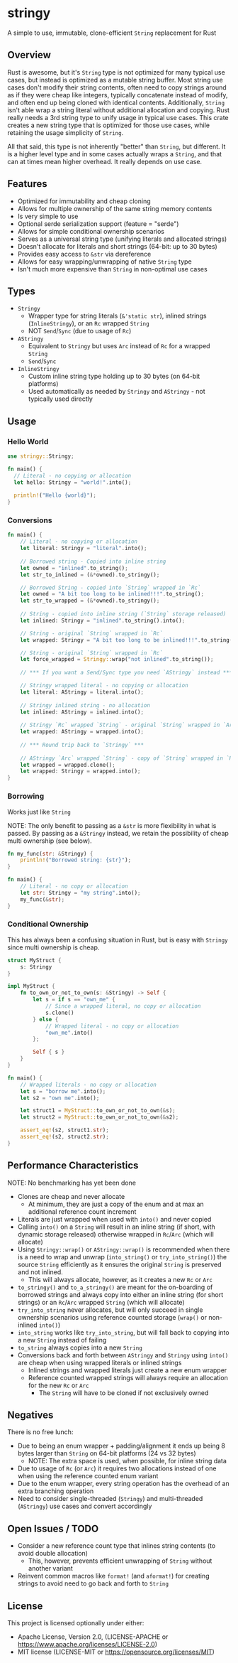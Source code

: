 # stringy

A simple to use, immutable, clone-efficient `String` replacement for Rust

## Overview

Rust is awesome, but it's `String` type is not optimized for many typical use
cases, but instead is optimized as a mutable string buffer. Most string use 
cases don't modify their string contents, often need to copy strings around 
as if they were cheap like integers, typically concatenate instead of modify, 
and often end up being cloned with identical contents. Additionally, 
`String` isn't able wrap a string literal without additional allocation and 
copying. Rust really needs a 3rd string type to unify usage in typical use 
cases. This crate creates a new string type that is optimized for those use cases, while 
retaining the usage simplicity of `String`.

All that said, this type is not inherently "better" than `String`, but 
different. It is a higher level type and in some cases actually wraps a 
`String`, and that can at times mean higher overhead. It really depends on use case.

## Features

* Optimized for immutability and cheap cloning
* Allows for multiple ownership of the same string memory contents
* Is very simple to use
* Optional serde serialization support (feature = "serde")
* Allows for simple conditional ownership scenarios
* Serves as a universal string type (unifying literals and allocated strings)
* Doesn't allocate for literals and short strings (64-bit: up to 30 bytes)
* Provides easy access to `&str` via dereference
* Allows for easy wrapping/unwrapping of native `String` type
* Isn't much more expensive than `String` in non-optimal use cases

## Types

* `Stringy`
    * Wrapper type for string literals (`&'static str`), inlined strings 
      (`InlineStringy`), or an `Rc` wrapped `String` 
    * NOT `Send`/`Sync` (due to usage of `Rc`)
* `AStringy`
    * Equivalent to `Stringy` but uses `Arc` instead of `Rc` for a wrapped 
      `String`
    * `Send`/`Sync`
* `InlineStringy`
    * Custom inline string type holding up to 30 bytes (on 64-bit platforms)
    * Used automatically as needed by `Stringy` and `AStringy` - not typically 
      used directly

## Usage

### Hello World

```rust
use stringy::Stringy;

fn main() {
  // Literal - no copying or allocation
  let hello: Stringy = "world!".into();
  
  println!("Hello {world}");
}
```

### Conversions

```rust
fn main() {
    // Literal - no copying or allocation
    let literal: Stringy = "literal".into();
    
    // Borrowed string - Copied into inline string
    let owned = "inlined".to_string();
    let str_to_inlined = (&*owned).to_stringy();

    // Borrowed String - copied into `String` wrapped in `Rc`
    let owned = "A bit too long to be inlined!!!".to_string();
    let str_to_wrapped = (&*owned).to_stringy();
    
    // String - copied into inline string (`String` storage released)
    let inlined: Stringy = "inlined".to_string().into();

    // String - original `String` wrapped in `Rc`
    let wrapped: Stringy = "A bit too long to be inlined!!!".to_string().into();

    // String - original `String` wrapped in `Rc`
    let force_wrapped = Stringy::wrap("not inlined".to_string());
    
    // *** If you want a Send/Sync type you need `AStringy` instead ***

    // Stringy wrapped literal - no copying or allocation
    let literal: AStringy = literal.into();
    
    // Stringy inlined string - no allocation
    let inlined: AStringy = inlined.into();
    
    // Stringy `Rc` wrapped `String` - original `String` wrapped in `Arc`
    let wrapped: AStringy = wrapped.into();
    
    // *** Round trip back to `Stringy` ***
    
    // AStringy `Arc` wrapped `String` - copy of `String` wrapped in `Rc`
    let wrapped = wrapped.clone();
    let wrapped: Stringy = wrapped.into();
}
```

### Borrowing

Works just like `String`

NOTE: The only benefit to passing as a `&str` is more flexibility in what is 
passed. By passing as a `&Stringy` instead, we retain the possibility of cheap 
multi ownership (see below).

```rust
fn my_func(str: &Stringy) {
    println!("Borrowed string: {str}");
}

fn main() {
    // Literal - no copy or allocation
    let str: Stringy = "my string".into();
    my_func(&str);
}
```

### Conditional Ownership

This has always been a confusing situation in Rust, but is easy with `Stringy` 
since multi ownership is cheap.

```rust
struct MyStruct {
    s: Stringy
}

impl MyStruct {
    fn to_own_or_not_to_own(s: &Stringy) -> Self {
        let s = if s == "own_me" {
            // Since a wrapped literal, no copy or allocation
            s.clone()
        } else {
            // Wrapped literal - no copy or allocation
            "own_me".into()
        };

        Self { s }
    }
}

fn main() {
    // Wrapped literals - no copy or allocation
    let s = "borrow me".into();
    let s2 = "own me".into();

    let struct1 = MyStruct::to_own_or_not_to_own(&s);
    let struct2 = MyStruct::to_own_or_not_to_own(&s2);

    assert_eq!(s2, struct1.str);
    assert_eq!(s2, struct2.str);
}
```

## Performance Characteristics

NOTE: No benchmarking has yet been done

* Clones are cheap and never allocate
    * At minimum, they are just a copy of the enum and at max an additional 
      reference count increment
* Literals are just wrapped when used with `into()` and never copied
* Calling `into()` on a `String` will result in an inline string (if 
  short, with dynamic storage released) otherwise wrapped in `Rc`/`Arc` 
  (which will allocate)
* Using `Stringy::wrap()` or `AStringy::wrap()` is recommended when there is 
  a need to wrap and unwrap (`into_string()` or `try_into_string()`) the source 
  `String` efficiently as it ensures the original `String` is preserved and not 
  inlined.
    * This will always allocate, however, as it creates a new `Rc` or `Arc`
* `to_stringy()` and `to_a_stringy()` are meant for the on-boarding of borrowed 
  strings and always copy into either an inline string (for short strings) or 
  an `Rc`/`Arc` wrapped `String` (which will allocate)
* `try_into_string` never allocates, but will only succeed in single 
  ownership scenarios using reference counted storage (`wrap()` or non-inlined 
  `into()`)
* `into_string` works like `try_into_string`, but will fall back to 
  copying into a new `String` instead of failing
* `to_string` always copies into a new `String`
* Conversions back and forth between `AStringy` and `Stringy` using `into()` 
  are cheap when using wrapped literals or inlined strings
    * Inlined strings and wrapped literals just create a new enum wrapper
    * Reference counted wrapped strings will always require an allocation for 
      the  new `Rc` or `Arc`
        * The `String` will have to be cloned if not exclusively owned

## Negatives

There is no free lunch:

* Due to being an enum wrapper + padding/alignment it ends up being 8 bytes
  larger than `String` on 64-bit platforms (24 vs 32 bytes)
  * NOTE: The extra space is used, when possible, for inline string data
* Due to usage of `Rc` (or `Arc`) it requires two allocations instead of one
  when using the reference counted enum variant
* Due to the enum wrapper, every string operation has the overhead of an extra
  branching operation
* Need to consider single-threaded (`Stringy`) and multi-threaded (`AStringy`) 
  use cases and convert accordingly

## Open Issues / TODO

* Consider a new reference count type that inlines string contents (to avoid
  double allocation)
  * This, however, prevents efficient unwrapping of `String` without another
    variant
* Reinvent common macros like `format!` (and `aformat!`) for creating
  strings to avoid need to go back and forth to `String`

## License

This project is licensed optionally under either:

* Apache License, Version 2.0, (LICENSE-APACHE
  or https://www.apache.org/licenses/LICENSE-2.0)
* MIT license (LICENSE-MIT or https://opensource.org/licenses/MIT)
